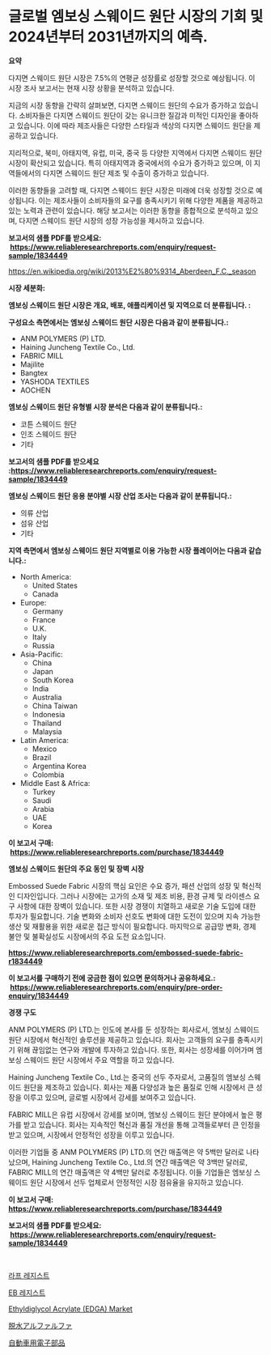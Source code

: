 <p><h1>글로벌 엠보싱 스웨이드 원단 시장의 기회 및 2024년부터 2031년까지의 예측.</h1></p><p><strong>요약</strong></p>
<p><p>다지면 스웨이드 원단 시장은 7.5%의 연평균 성장률로 성장할 것으로 예상됩니다. 이 시장 조사 보고서는 현재 시장 상황을 분석하고 있습니다.</p><p>지금의 시장 동향을 간략히 살펴보면, 다지면 스웨이드 원단의 수요가 증가하고 있습니다. 소비자들은 다지면 스웨이드 원단이 갖는 유니크한 질감과 미적인 디자인을 좋아하고 있습니다. 이에 따라 제조사들은 다양한 스타일과 색상의 다지면 스웨이드 원단을 제공하고 있습니다.</p><p>지리적으로, 북미, 아태지역, 유럽, 미국, 중국 등 다양한 지역에서 다지면 스웨이드 원단 시장이 확산되고 있습니다. 특히 아태지역과 중국에서의 수요가 증가하고 있으며, 이 지역들에서의 다지면 스웨이드 원단 제조 및 수출이 증가하고 있습니다.</p><p>이러한 동향들을 고려할 때, 다지면 스웨이드 원단 시장은 미래에 더욱 성장할 것으로 예상됩니다. 이는 제조사들이 소비자들의 요구를 충족시키기 위해 다양한 제품을 제공하고 있는 노력과 관련이 있습니다. 해당 보고서는 이러한 동향을 종합적으로 분석하고 있으며, 다지면 스웨이드 원단 시장의 성장 가능성을 제시하고 있습니다.</p></p>
<p><strong>보고서의 샘플 PDF를 받으세요: &nbsp;<a href="https://www.reliableresearchreports.com/enquiry/request-sample/1834449">https://www.reliableresearchreports.com/enquiry/request-sample/1834449</a></strong></p>
<p><a href="https://en.wikipedia.org/wiki/2013%E2%80%9314_Aberdeen_F.C._season">https://en.wikipedia.org/wiki/2013%E2%80%9314_Aberdeen_F.C._season</a></p>
<p><strong>시장 세분화:</strong></p>
<p><strong> 엠보싱 스웨이드 원단 시장은 개요, 배포, 애플리케이션 및 지역으로 더 분류됩니다. :</strong></p>
<p><strong>구성요소 측면에서는 엠보싱 스웨이드 원단 시장은 다음과 같이 분류됩니다.:</strong></p>
<p><ul><li>ANM POLYMERS (P) LTD.</li><li>Haining Juncheng Textile Co., Ltd.</li><li>FABRIC MILL</li><li>Majilite</li><li>Bangtex</li><li>YASHODA TEXTILES</li><li>AOCHEN</li></ul></p>
<p><strong> 엠보싱 스웨이드 원단 유형별 시장 분석은 다음과 같이 분류됩니다.:</strong></p>
<p><ul><li>코튼 스웨이드 원단</li><li>인조 스웨이드 원단</li><li>기타</li></ul></p>
<p><strong>보고서의 샘플 PDF를 받으세요 :<a href="https://www.reliableresearchreports.com/enquiry/request-sample/1834449">https://www.reliableresearchreports.com/enquiry/request-sample/1834449</a></strong></p>
<p><strong> 엠보싱 스웨이드 원단 응용 분야별 시장 산업 조사는 다음과 같이 분류됩니다.:</strong></p>
<p><ul><li>의류 산업</li><li>섬유 산업</li><li>기타</li></ul></p>
<p><strong>지역 측면에서 엠보싱 스웨이드 원단 지역별로 이용 가능한 시장 플레이어는 다음과 같습니다.:</strong></p>
<p><ul>
    <li>
        North America:
        <ul>
            <li>United States</li>
            <li>Canada</li>
        </ul>
    </li>
    <li>
        Europe:
        <ul>
            <li>Germany</li>
            <li>France</li>
            <li>U.K.</li>
            <li>Italy</li>
            <li>Russia</li>
        </ul>
    </li>
    <li>
        Asia-Pacific:
        <ul>
            <li>China</li>
            <li>Japan</li>
            <li>South Korea</li>
            <li>India</li>
            <li>Australia</li>
            <li>China Taiwan</li>
            <li>Indonesia</li>
            <li>Thailand</li>
            <li>Malaysia</li>
        </ul>
    </li>
    <li>
        Latin America:
        <ul>
            <li>Mexico</li>
            <li>Brazil</li>
            <li>Argentina Korea</li>
            <li>Colombia</li>
        </ul>
    </li>
    <li>
        Middle East & Africa:
        <ul>
            <li>Turkey</li>
            <li>Saudi</li>
            <li>Arabia</li>
            <li>UAE</li>
            <li>Korea</li>
        </ul>
    </li>
    </ul></p>
<p><strong>이 보고서 구매: &nbsp;<a href="https://www.reliableresearchreports.com/purchase/1834449">https://www.reliableresearchreports.com/purchase/1834449</a></strong></p>
<p><strong>엠보싱 스웨이드 원단의 주요 동인 및 장벽 시장</strong></p>
<p><p>Embossed Suede Fabric 시장의 핵심 요인은 수요 증가, 패션 산업의 성장 및 혁신적인 디자인입니다. 그러나 시장에는 고가의 소재 및 제조 비용, 환경 규제 및 라이센스 요구 사항에 대한 장벽이 있습니다. 또한 시장 경쟁이 치열하고 새로운 기술 도입에 대한 투자가 필요합니다. 기술 변화와 소비자 선호도 변화에 대한 도전이 있으며 지속 가능한 생산 및 재활용을 위한 새로운 접근 방식이 필요합니다. 마지막으로 공급망 변화, 경제 불안 및 불확실성도 시장에서의 주요 도전 요소입니다.</p></p>
<p><strong><a href="https://www.reliableresearchreports.com/embossed-suede-fabric-r1834449">https://www.reliableresearchreports.com/embossed-suede-fabric-r1834449</a></strong></p>
<p><strong>이 보고서를 구매하기 전에 궁금한 점이 있으면 문의하거나 공유하세요.: &nbsp;<a href="https://www.reliableresearchreports.com/enquiry/pre-order-enquiry/1834449">https://www.reliableresearchreports.com/enquiry/pre-order-enquiry/1834449</a></strong></p>
<p><strong>경쟁 구도</strong></p>
<p><p>ANM POLYMERS (P) LTD.는 인도에 본사를 둔 성장하는 회사로서, 엠보싱 스웨이드 원단 시장에서 혁신적인 솔루션을 제공하고 있습니다. 회사는 고객들의 요구를 충족시키기 위해 끊임없는 연구와 개발에 투자하고 있습니다. 또한, 회사는 성장세를 이어가며 엠보싱 스웨이드 원단 시장에서 주요 역할을 하고 있습니다.</p><p>Haining Juncheng Textile Co., Ltd.는 중국의 선두 주자로서, 고품질의 엠보싱 스웨이드 원단을 제조하고 있습니다. 회사는 제품 다양성과 높은 품질로 인해 시장에서 큰 성장을 이루고 있으며, 글로벌 시장에서 강세를 보여주고 있습니다.</p><p>FABRIC MILL은 유럽 시장에서 강세를 보이며, 엠보싱 스웨이드 원단 분야에서 높은 평가를 받고 있습니다. 회사는 지속적인 혁신과 품질 개선을 통해 고객들로부터 큰 인정을 받고 있으며, 시장에서 안정적인 성장을 이루고 있습니다.</p><p>이러한 기업들 중 ANM POLYMERS (P) LTD.의 연간 매출액은 약 5백만 달러로 나타났으며, Haining Juncheng Textile Co., Ltd.의 연간 매출액은 약 3백만 달러로, FABRIC MILL의 연간 매출액은 약 4백만 달러로 추정됩니다. 이들 기업들은 엠보싱 스웨이드 원단 시장에서 선두 업체로서 안정적인 시장 점유율을 유지하고 있습니다.</p></p>
<p><strong>이 보고서 구매: &nbsp; <a href="https://www.reliableresearchreports.com/purchase/1834449">https://www.reliableresearchreports.com/purchase/1834449</a></strong></p>
<p><strong>보고서의 샘플 PDF를 받으세요: &nbsp;<a href="https://www.reliableresearchreports.com/enquiry/request-sample/1834449">https://www.reliableresearchreports.com/enquiry/request-sample/1834449</a></strong><strong></strong></p>
<p>&nbsp;</p>
<p><p><a href="https://github.com/KellyLyncyh543964/Market-Research-Report-List-3/blob/main/492800668519.md">라프 레지스트</a></p><p><a href="https://github.com/rcabello548/Market-Research-Report-List-3/blob/main/429276868520.md">EB 레지스트</a></p><p><a href="https://medium.com/@paulmcglynn6456/an-in-depth-analysis-of-the-global-ethyldiglycol-acrylate-edga-market-scope-and-its-rapid-growing-8d568e694557">Ethyldiglycol Acrylate (EDGA) Market</a></p><p><a href="https://medium.com/@johnson154chris/%E5%9C%B0%E5%9F%9F%E5%88%A5-%E3%82%BF%E3%82%A4%E3%83%97-%E4%B9%BE%E7%87%A5%E3%82%A8%E3%83%B3%E3%83%89%E3%82%A6%E3%83%90%E3%83%AC%E3%83%AB-%E4%B9%BE%E7%87%A5%E3%82%A8%E3%83%B3%E3%83%89%E3%82%A6%E3%83%9A%E3%83%AC%E3%83%83%E3%83%88-%E3%82%A2%E3%83%97%E3%83%AA%E3%82%B1%E3%83%BC%E3%82%B7%E3%83%A7%E3%83%B3-%E4%B9%B3%E7%89%9B%E9%A3%BC%E6%96%99-%E8%82%89%E7%89%9B%E3%81%A8%E7%BE%8A%E9%A3%BC%E6%96%99-%E9%A6%AC%E9%A3%BC%E6%96%99-%E3%83%A9%E3%82%AF%E3%83%80%E9%A3%BC%E6%96%99-%E3%81%AB%E3%82%88%E3%82%8B%E3%82%B0%E3%83%AD%E3%83%BC%E3%83%90%E3%83%AB%E4%B9%BE%E7%87%A5%E3%82%A2%E3%83%AB%E3%83%95%E3%82%A1%E3%83%AB%E3%83%95%E3%82%A1%E5%B8%82%E5%A0%B4%E3%81%AE%E3%83%88%E3%83%AC%E3%83%B3%E3%83%89%E3%81%A8%E6%88%90%E9%95%B7%E6%A9%9F%E4%BC%9A%E3%81%AE%E8%A9%95%E4%BE%A1-a37f59fd5dd4">脱水アルファルファ</a></p><p><a href="https://github.com/roulaayoub-saad/Market-Research-Report-List-3/blob/main/489507053747.md">自動車用電子部品</a></p></p>